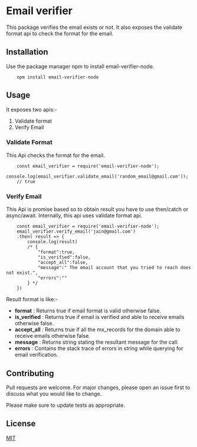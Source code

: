 # Email verifier

This package verifies the email exists or not. It also exposes the validate format api to check the format for the email.

## Installation

Use the package manager npm to install email-verifier-node.

```
    npm install email-verifier-node
```

## Usage

It exposes two apis:- 
1. Validate format 
2. Verify Email

### Validate Format 
This Api checks the format for the email.
```
    const email_verifier = require('email-verifier-node');
    console.log(email_verifier.validate_email('random_email@gmail.com'));
    // true

```

### Verify Email 

This Api is promise based so to obtain result you have to use then/catch or async/await. Internally, this api uses validate format api.
```
    const email_verifier = require('email-verifier-node');
    email_verifier.verify_email('jain@gmail.com')
    .then( result => {
        console.log(result)
        /* { 
            "format":true,
            "is_verified":false,
            "accept_all":false,
            "message":" The email account that you tried to reach does not exist.",
            "errors":""
        } */
    })

```
Result format is like:- 

- **format** : Returns true if email format is valid otherwise false.
- **is_verified** : Returns true if email is verified and able to receive emails otherwise false.
- **accept_all** : Returns true if all the mx_records for the domain able to receive emails otherwise false.
- **message** : Returns string stating the resultant message for the call.
- **errors** : Contains the stack trace of errors in string while querying for email verification.


## Contributing
Pull requests are welcome. For major changes, please open an issue first to discuss what you would like to change.

Please make sure to update tests as appropriate.

## License
[MIT](https://choosealicense.com/licenses/mit/)

